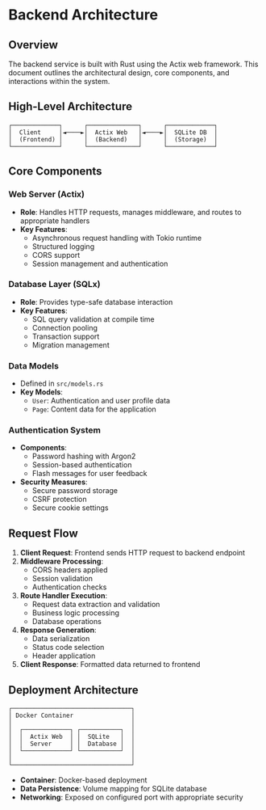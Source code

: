 # Backend Architecture

## Overview
The backend service is built with Rust using the Actix web framework. This document outlines the architectural design, core components, and interactions within the system.

## High-Level Architecture

```
┌─────────────┐      ┌──────────────┐      ┌─────────────┐
│  Client     │◄────►│  Actix Web   │◄────►│  SQLite DB  │
│  (Frontend) │      │  (Backend)   │      │  (Storage)  │
└─────────────┘      └──────────────┘      └─────────────┘
```

## Core Components

### Web Server (Actix)
- **Role**: Handles HTTP requests, manages middleware, and routes to appropriate handlers
- **Key Features**:
  - Asynchronous request handling with Tokio runtime
  - Structured logging
  - CORS support
  - Session management and authentication

### Database Layer (SQLx)
- **Role**: Provides type-safe database interaction
- **Key Features**:
  - SQL query validation at compile time
  - Connection pooling
  - Transaction support
  - Migration management

### Data Models
- Defined in `src/models.rs`
- **Key Models**:
  - `User`: Authentication and user profile data
  - `Page`: Content data for the application

### Authentication System
- **Components**:
  - Password hashing with Argon2
  - Session-based authentication
  - Flash messages for user feedback
- **Security Measures**:
  - Secure password storage
  - CSRF protection
  - Secure cookie settings

## Request Flow

1. **Client Request**: Frontend sends HTTP request to backend endpoint
2. **Middleware Processing**:
   - CORS headers applied
   - Session validation
   - Authentication checks
3. **Route Handler Execution**:
   - Request data extraction and validation
   - Business logic processing
   - Database operations
4. **Response Generation**:
   - Data serialization
   - Status code selection
   - Header application
5. **Client Response**: Formatted data returned to frontend

## Deployment Architecture

```
┌─────────────────────────────────┐
│ Docker Container                │
│                                 │
│  ┌─────────────┐ ┌───────────┐  │
│  │  Actix Web  │ │  SQLite   │  │
│  │  Server     │ │  Database │  │
│  └─────────────┘ └───────────┘  │
│                                 │
└─────────────────────────────────┘
```

- **Container**: Docker-based deployment
- **Data Persistence**: Volume mapping for SQLite database
- **Networking**: Exposed on configured port with appropriate security 